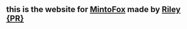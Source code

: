 ## this is the website for [MintoFox](https://github.com/MintoFox) made by [Riley {PR}](https://github.com/Riley-VM)
